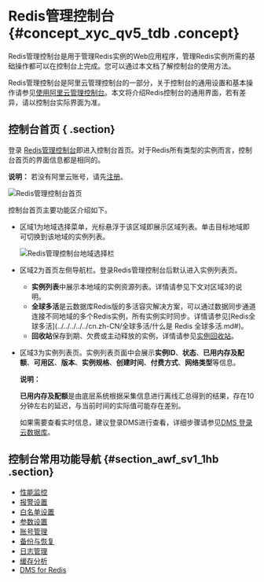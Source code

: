 # Redis管理控制台 {#concept_xyc_qv5_tdb .concept}

Redis管理控制台是用于管理Redis实例的Web应用程序，管理Redis实例所需的基础操作都可以在控制台上完成。您可以通过本文档了解控制台的使用方法。

Redis管理控制台是阿里云管理控制台的一部分，关于控制台的通用设置和基本操作请参见[使用阿里云管理控制台](https://help.aliyun.com/document_detail/47605.html)。本文将介绍Redis控制台的通用界面，若有差异，请以控制台实际界面为准。

## 控制台首页 { .section}

登录 [Redis管理控制台](https://kvstore.console.aliyun.com/)即进入控制台首页。对于Redis所有类型的实例而言，控制台首页的界面信息都是相同的。

**说明：** 若没有阿里云账号，请先[注册](https://account.aliyun.com/register/register.htm)。

 ![](images/973_zh-CN.png "Redis管理控制台首页") 

控制台首页主要功能区介绍如下。

-   区域1为地域选择菜单，光标悬浮于该区域即展示区域列表。单击目标地域即可切换到该地域的实例列表。

    ![Redis管理控制台地域选择栏](http://static-aliyun-doc.oss-cn-hangzhou.aliyuncs.com/assets/img/3122/155244080140288_zh-CN.png)

-   区域2为首页左侧导航栏。登录Redis管理控制台后默认进入实例列表页。
    -   **实例列表**中展示本地域的实例资源列表。详情请参见下文对区域3的说明。
    -   **全球多活**是云数据库Redis版的多活容灾解决方案，可以通过数据同步通道连接不同地域的多个Redis实例，所有实例实时同步。详情请参见[Redis全球多活](../../../../../cn.zh-CN/全球多活/什么是 Redis 全球多活.md#)。
    -   **回收站**保存到期、欠费或主动释放的实例，详情请参见[实例回收站](../../../../../cn.zh-CN/用户指南/管理实例/实例回收站.md#)。
-   区域3为实例列表页。实例列表页面中会展示**实例ID**、**状态**、**已用内存及配额**、**可用区**、**版本**、**实例规格**、**创建时间**、**付费方式**、**网络类型**等信息。

    **说明：** 

    **已用内存及配额**是由底层系统根据采集信息进行离线汇总得到的结果，存在10分钟左右的延迟，与当前时间的实际值可能存在差别。

    如果需要查看实时信息，建议登录DMS进行查看，详细步骤请参见[DMS 登录云数据库](cn.zh-CN/快速入门/步骤3：连接实例/DMS登录云数据库.md#)。


## 控制台常用功能导航 {#section_awf_sv1_1hb .section}

-   [性能监控](../../../../../cn.zh-CN/用户指南/性能监控.md#)
-   [报警设置](../../../../../cn.zh-CN/用户指南/报警设置.md#)
-   [白名单设置](../../../../../cn.zh-CN/用户指南/管理实例/设置IP白名单.md#)
-   [参数设置](../../../../../cn.zh-CN/用户指南/管理实例/参数设置.md#)
-   [账号管理](../../../../../cn.zh-CN/用户指南/管理实例/账号管理.md#)
-   [备份与恢复](../../../../../cn.zh-CN/用户指南/备份与恢复.md#)
-   [日志管理](../../../../../cn.zh-CN/用户指南/日志管理/查询慢日志.md#)
-   [缓存分析](../../../../../cn.zh-CN/用户指南/缓存分析.md#)
-   [DMS for Redis](https://help.aliyun.com/document_detail/47680.html)

